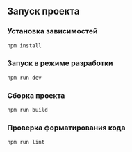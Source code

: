 ## Запуск проекта

### Установка зависимостей

```sh
npm install
```

### Запуск в режиме разработки

```sh
npm run dev
```

### Сборка проекта

```sh
npm run build
```

### Проверка форматирования кода

```sh
npm run lint
```
